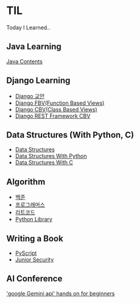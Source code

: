 # TIL
Today I Learned..

## Java Learning
[Java Contents](https://github.com/AMinSC/TIL/tree/main/JavaLearning)

## Django Learning
- [Django 교안](https://github.com/AMinSC/TIL/blob/main/django-laerning/teaching-plan/Django%EA%B5%90%EC%95%88.md)
- [Django FBV(Function Based Views)](https://github.com/AMinSC/TIL/tree/main/django-laerning/hands-on/django-FBV)
- [Django CBV(Class Based Views)](https://github.com/AMinSC/TIL/tree/main/django-laerning/hands-on/myapp-CBV)
- [Django REST Framework CBV](https://github.com/AMinSC/TIL/tree/main/django-laerning/hands-on/restapp-CBV)

## Data Structures (With Python, C)
- [Data Structures]()
- [Data Structures With Python]()
- [Data Structures With C]()

## Algorithm
- [백준](https://github.com/AMinSC/TIL/tree/main/%EB%B0%B1%EC%A4%80)
- [프로그래머스](https://github.com/AMinSC/TIL/tree/main/%ED%94%84%EB%A1%9C%EA%B7%B8%EB%9E%98%EB%A8%B8%EC%8A%A4)
- [리트코드](https://github.com/AMinSC/TIL/tree/main/LeetCode)
- [Python Library](https://github.com/AMinSC/TIL/blob/main/python_study/algorithm/README.md)

## Writing a Book
- [PyScript](https://github.com/AMinSC/pyscript)
- [Junior Security](https://github.com/AMinSC/TIL/tree/main/junior_security)

## AI Conference
['google Gemini api' hands on for beginners](https://github.com/AMinSC/TIL/JejuConference/BuildwithAI)
